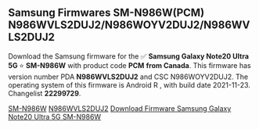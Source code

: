 <h2>Samsung Firmwares SM-N986W(PCM) N986WVLS2DUJ2/N986WOYV2DUJ2/N986WVLS2DUJ2</h2>
Download the Samsung firmware for the ✅ <strong>Samsung Galaxy Note20 Ultra 5G </strong> ⭐ <strong>SM-N986W</strong> with product code <strong>PCM</strong> <strong> from Canada</strong>. This firmware has version number PDA <strong>N986WVLS2DUJ2</strong> and CSC N986WOYV2DUJ2. The operating system of this firmware is Android R , with build date 2021-11-23. Changelist <strong>22299729</strong>.


[SM-N986W](https://samfirm.shop/samsung/model/SM-N986W)
[N986WVLS2DUJ2](https://samfirm.shop/samsung/pda/N986WVLS2DUJ2)
[Download Firmware Samsung Galaxy Note20 Ultra 5G SM-N986W](https://samfirm.shop/samsung/firmware/476250)
